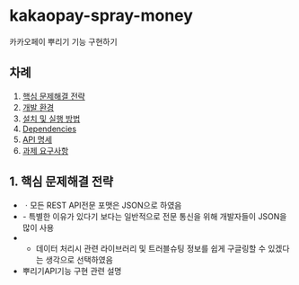 # kakaopay-spray-money

카카오페이 뿌리기 기능 구현하기

## 차례
1. [핵심 문제해결 전략](#how-to-solve)
1. [개발 환경](#dev-env)
2. [설치 및 실행 방법](#how-to-install)
3. [Dependencies](#dependencies)
4. [API 명세](#api-spec)
5. [과제 요구사항](#requirement)


<h2 id="how-to-solve">
    1. 핵심 문제해결 전략
</h2>

* ㆍ모든 REST API전문 포맷은 JSON으로 하였음
*   \- 특별한 이유가 있다기 보다는 일반적으로 전문 통신을 위해 개발자들이 JSON을 많이 사용
  * - 데이터 처리시 관련 라이브러리 및 트러블슈팅 정보를 쉽게 구글링할 수 있겠다는 생각으로 선택하였음
* 뿌리기API기능 구현 관련 설명

